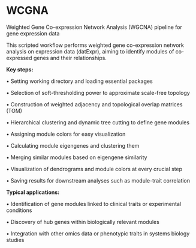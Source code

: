 # WCGNA

Weighted Gene Co-expression Network Analysis (WGCNA) pipeline for gene expression data

This scripted workflow performs weighted gene co-expression network analysis on expression data (datExpr), aiming to identify modules of co-expressed genes and their relationships.


**Key steps:**

•	Setting working directory and loading essential packages

•	Selection of soft-thresholding power to approximate scale-free topology

•	Construction of weighted adjacency and topological overlap matrices (TOM)

•	Hierarchical clustering and dynamic tree cutting to define gene modules

•	Assigning module colors for easy visualization

•	Calculating module eigengenes and clustering them

•	Merging similar modules based on eigengene similarity

•	Visualization of dendrograms and module colors at every crucial step

•	Saving results for downstream analyses such as module-trait correlation


**Typical applications:**

•	Identification of gene modules linked to clinical traits or experimental conditions

•	Discovery of hub genes within biologically relevant modules

•	Integration with other omics data or phenotypic traits in systems biology studies

